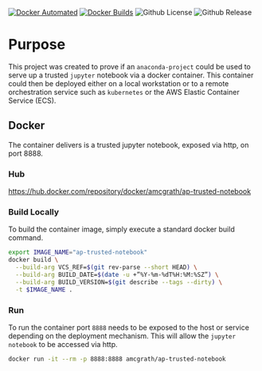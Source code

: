 [![Docker Automated](https://img.shields.io/docker/cloud/automated/amcgrath/ap-trusted-notebook)](https://hub.docker.com/repository/docker/amcgrath/ap-trusted-notebook) 
[![Docker Builds](https://img.shields.io/docker/cloud/build/amcgrath/ap-trusted-notebook)](https://hub.docker.com/repository/docker/amcgrath/ap-trusted-notebook/builds)
![Github License](https://img.shields.io/github/license/andrew-mcgrath/ap-trusted-notebook)
![Github Release](https://img.shields.io/github/v/release/andrew-mcgrath/ap-trusted-notebook)


# Purpose

This project was created to prove if an `anaconda-project` could be used to serve up a trusted `jupyter` notebook via
a docker container. This container could then be deployed either on a local workstation or to a remote orchestration 
service such as `kubernetes` or the AWS Elastic Container Service (ECS).

## Docker

The container delivers is a trusted jupyter notebook, exposed via http, on port 8888.

### Hub

https://hub.docker.com/repository/docker/amcgrath/ap-trusted-notebook

### Build Locally

To build the container image, simply execute a standard docker build command.

```bash
export IMAGE_NAME="ap-trusted-notebook"
docker build \
  --build-arg VCS_REF=$(git rev-parse --short HEAD) \
  --build-arg BUILD_DATE=$(date -u +”%Y-%m-%dT%H:%M:%SZ”) \
  --build-arg BUILD_VERSION=$(git describe --tags --dirty) \
  -t $IMAGE_NAME .
```

### Run

To run the container port `8888` needs to be exposed to the host or service depending on the deployment mechanism.
This will allow the `jupyter notebook` to be accessed via http.

```bash
docker run -it --rm -p 8888:8888 amcgrath/ap-trusted-notebook
```